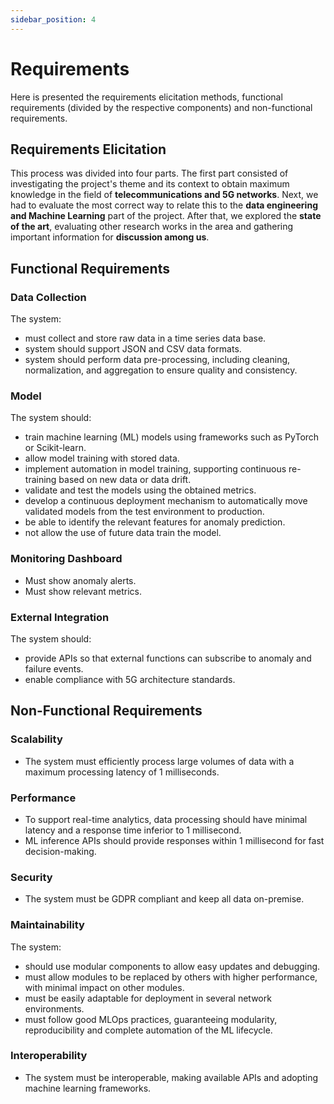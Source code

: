 ```yaml
---
sidebar_position: 4
---
```


# Requirements
Here is presented the requirements elicitation methods, functional requirements (divided by the respective components) and non-functional requirements.

## Requirements Elicitation
This process was divided into four parts. The first part consisted of investigating the project's theme and its context to obtain maximum knowledge in the field of **telecommunications and 5G networks**. Next, we had to evaluate the most correct way to relate this to the **data engineering and Machine Learning** part of the project. After that, we explored the **state of the art**, evaluating other research works in the area and gathering important information for **discussion among us**.


## Functional Requirements

### Data Collection 
The system: 
- must collect and store raw data in a time series data base. 
- system should support JSON and CSV data formats. 
- system should perform data pre-processing, including cleaning, normalization, and aggregation to ensure quality and consistency. 

### Model 
The system should:
- train machine learning (ML) models using frameworks such as PyTorch or Scikit-learn. 
- allow model training with stored data. 
- implement automation in model training, supporting continuous re-training based on new data or data drift. 
- validate and test the models using the obtained metrics. 
- develop a continuous deployment mechanism to automatically move validated models from the test environment to production. 
- be able to identify the relevant features for anomaly prediction. 
- not allow the use of future data train the model. 


### Monitoring Dashboard

- Must show anomaly alerts. 
- Must show relevant metrics. 


### External Integration 
The system should:
- provide APIs so that external functions can subscribe to anomaly and failure events. 
- enable compliance with 5G architecture standards. 

## Non-Functional Requirements 

### Scalability 

- The system must efficiently process large volumes of data with a maximum processing latency of 1 milliseconds. 

### Performance 

- To support real-time analytics, data processing should have minimal latency and a response time inferior to 1 millisecond. 
- ML inference APIs should provide responses within 1 millisecond for fast decision-making. 

### Security 

- The system must be GDPR compliant and keep all data on-premise. 

### Maintainability 
The system: 
- should use modular components to allow easy updates and debugging. 
- must allow modules to be replaced by others with higher performance, with minimal impact on other modules. 
- must be easily adaptable for deployment in several network environments. 
- must follow good MLOps practices, guaranteeing modularity, reproducibility and complete automation of the ML lifecycle. 


### Interoperability 

- The system must be interoperable, making available APIs and adopting machine learning frameworks. 